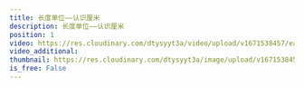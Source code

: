 ```yaml
---
title: 长度单位——认识厘米
description: 长度单位——认识厘米
position: 1
video: https://res.cloudinary.com/dtysyyt3a/video/upload/v1671538457/easymath/2年级上/01单元长度单位（厘米、米）/nzgjcwd5uidux7e1kjit.mp4
video_additional: 
thumbnail: https://res.cloudinary.com/dtysyyt3a/image/upload/v1671538459/easymath/2年级上/01单元长度单位（厘米、米）/qptmdyggxn2ekqwsj55t.png
is_free: False
---
```

